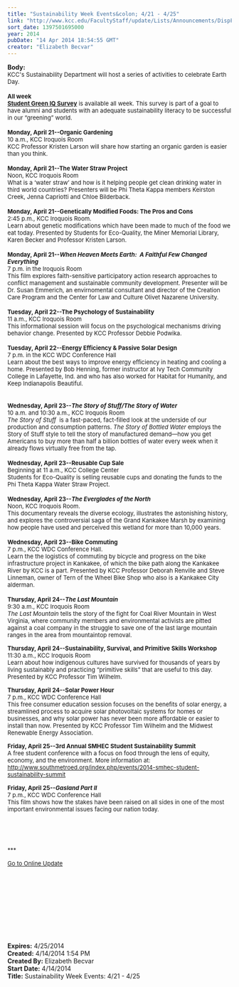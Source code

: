 ```yaml
---
title: "Sustainability Week Events&colon; 4/21 - 4/25"
link: "http://www.kcc.edu/FacultyStaff/update/Lists/Announcements/DispForm.aspx?ID=1470"
sort_date: 1397501695000
year: 2014
pubDate: "14 Apr 2014 18:54:55 GMT"
creator: "Elizabeth Becvar"
---
```


<div><b>Body:</b> <div class="ExternalClassAE2FE7DED4604A12BD0907FEA2ECEE40">
<div><font size="2">KCC's Sustainability Department will host a series of activities to celebrate Earth Day.</font></div>
<div><font size="2"></font> </div>
<div><font size="2"><strong>All week</strong></font></div>
<div><font size="2"><strong><a href="https://www.surveymonkey.com/s/2014_Green_IQ_Survey">Student Green IQ Survey</a></strong> is available all week. This survey is part of a goal </font><font size="2">to have alumni and students with an adequate sustainability literacy to be successful in our “greening” world.  </font></div>
<div><font size="2"></font> </div>
<div><strong><font size="2">Monday, April 21--Organic Gardening</font></strong></div>
<div><font size="2">10 a.m., KCC Iroquois Room</font></div>
<div><font size="2">KCC Professor Kristen Larson will share how s</font><font size="2">tarting an organic garden is easier than you think.   </font></div>
<div><font size="2"></font> </div>
<div><font size="2"><strong>Monday, April 21--The Water Straw Project </strong></font></div>
<div><font size="2">Noon, KCC Iroquois Room</font></div>
<div><font size="2">What is a ‘water straw’ and how is it helping people get clean drinking water in third world countries? Presenters will be Phi Theta Kappa members Keirston Creek, Jenna Capriotti and Chloe Bilderback.</font></div>
<div><font size="2"></font><font size="2"></font> </div>
<div><font size="2"><strong>Monday, April 21--Genetically Modified Foods: The Pros and Cons </strong></font></div>
<div><font size="2">2:45 p.m., KCC Iroquois Room. <br />Learn about genetic modifications which have been made to much of the food we eat today. P</font><font size="2">resented by Students for Eco-Quality, the Miner Memorial Library,  Karen Becker and Professor Kristen Larson.   </font></div>
<div><font size="2"></font> </div>
<div><font size="2"><strong>Monday, April 21--<em>When Heaven Meets Earth:  A Faithful Few Changed Everything</em></strong>   <br />7 p.m. in the Iroquois Room</font></div>
<div><font size="2">This film explores faith-sensitive participatory action research approaches to conflict management and sustainable community development. Presenter will be Dr. Susan Emmerich, an envirnomental consultant and director of the Creation Care Program and the Center for Law and Culture Olivet Nazarene University.<br /></font></div>
<div><font size="2"></font> </div>
<div><strong><font size="2">Tuesday, April 22--</font></strong><font size="2"><strong>The Psychology of Sustainability</strong> </font></div>
<div><font size="2">11 a.m., KCC Iroquois Room</font></div>
<div><font size="2">This informational session will focus on the psychological mechanisms driving behavior change. Presented by KCC Professor Debbie Podwika.</font></div>
<div><font size="2"></font> </div>
<div><font size="2"><strong>Tuesday, April 22--Energy Efficiency &amp; Passive Solar Design </strong><br />7 p.m. in the KCC WDC Conference Hall<br />Learn about the best ways to improve energy efficiency in heating and cooling a home. Presented by Bob Henning, former instructor at Ivy Tech Community College in Lafayette, Ind. and who has also worked for Habitat for Humanity, and Keep Indianapolis Beautiful.</font></div>
<div><font size="2"></font> </div>
<div> </div>
<div><strong><font size="2">Wednesday, April 23--</font></strong><font size="2"><strong><em>The Story of Stuff/The Story of Water</em></strong> </font></div>
<div><font size="2">10 a.m. and 10:30 a.m., KCC Iroquois Room<br /><em>The Story of Stuff</em>  is a fast-paced, fact-filled look at the underside of our production and consumption patterns. <em>The Story of Bottled Water </em>employs the Story of Stuff style to tell the story of manufactured demand—how you get Americans to buy more than half a billion bottles of water every week when it already flows virtually free from the tap.</font></div>
<div><font size="2"></font> </div>
<div><font size="2"><strong>Wednesday, April 23--Reusable Cup Sale</strong> </font></div>
<div><font size="2">Beginning at 11 a.m., KCC College Center<br />Students for Eco-Quality is selling reusable cups and donating the funds to the Phi Theta Kappa Water Straw Project.</font></div>
<div> </div>
<div><font size="2"><strong>Wednesday, April 23--<em>The Everglades of the North</em></strong> </font></div>
<div><font size="2">Noon, KCC Iroquois Room.</font></div>
<div><font size="2">This documentary reveals the diverse ecology, illustrates the astonishing history, and explores the controversial saga of the Grand Kankakee Marsh by examining how people have used and perceived this wetland for more than 10,000 years.</font></div>
<div><font size="2"></font> </div>
<div><font size="2"><strong>Wednesday, April 23--Bike Commuting</strong> </font></div>
<div><font size="2">7 p.m., KCC WDC Conference Hall.   </font></div>
<div><font size="2">Learn the the logistics of commuting by bicycle and progress on the bike infrastructure project in Kankakee, of which the bike path along the Kankakee River by KCC is a part. P</font><font size="2">resented by KCC Professor Deborah Renville and Steve Linneman, owner of Tern of the Wheel Bike Shop who also is a Kankakee City alderman.</font><br /></div>
<div><strong><font size="2"></font></strong> </div>
<div><strong><font size="2">Thursday, April 24--</font></strong><font size="2"><strong><em>The Last Mountain</em></strong> </font></div>
<div><font size="2">9:30 a.m., KCC Iroquois Room<br /><em>The Last Mountain</em> tells the story of the fight for Coal River Mountain in West Virginia, where community members and environmental activists are pitted against a coal company in the struggle to save one of the last large mountain ranges in the area from mountaintop removal.</font></div><font size="2"></font></div>
<p><font size="2"><strong>Thursday, April 24--Sustainability, Survival, and Primitive Skills Workshop</strong> <br /></font><font size="2">11:30 a.m., KCC Iroquois Room<br />Learn about how indigenous cultures have survived for thousands of years by living sustainably and practicing “primitive skills” that are useful to this day. Presented by KCC Professor Tim Wilhelm.</font></p>
<p><font size="2"><strong>Thursday, April 24--Solar Power Hour<br /></strong></font><font size="2">7 p.m., KCC WDC Conference Hall<br />This free consumer education session focuses on the benefits of solar energy, a streamlined process to acquire solar photovoltaic systems for homes or businesses, and why solar power has never been more affordable or easier to install than now. Presented by KCC Professor Tim Wilhelm and the Midwest Renewable Energy Association.</font></p>
<p><font size="2"><strong>Friday, April 25--3rd Annual SMHEC Student Sustainability Summit <br /></strong>A</font><font size="2"> free student conference with a focus on food through the lens of equity, economy, and the environment. More information at: </font><a href="http://www.southmetroed.org/index.php/events/2014-smhec-student-sustainability-summit"><font size="2">http://www.southmetroed.org/index.php/events/2014-smhec-student-sustainability-summit</font></a><font size="2"> </font></p>
<p><font size="2"><strong>Friday, April 25--<em>Gasland Part II</em></strong> <br /></font><font size="2">7 p.m., KCC WDC Conference Hall<br />This film shows how the stakes have been raised on all sides in one of the most important environmental issues facing our nation today.</font></p>
<p><font size="2"></font> </p>
<p><font size="2"></font> </p>
<p><font size="2">***</font></p>
<p><font size="2"><a href="/FacultyStaff/update/Pages/dailyupdate.aspx">Go to Online Update</a></font></p>
<p><font size="2"></font> </p>
<p><font size="2"> </p>
<p><br />  </p>
<div class="ExternalClassAE2FE7DED4604A12BD0907FEA2ECEE40"><br /><em>               </em></font></div>
<div class="ExternalClassAE2FE7DED4604A12BD0907FEA2ECEE40"><font size="2"></font> </div></div>
<div><b>Expires:</b> 4/25/2014</div>
<div><b>Created:</b> 4/14/2014 1:54 PM</div>
<div><b>Created By:</b> Elizabeth Becvar</div>
<div><b>Start Date:</b> 4/14/2014</div>
<div><b>Title:</b> Sustainability Week Events: 4/21 - 4/25</div>
